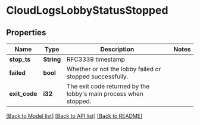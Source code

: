 # CloudLogsLobbyStatusStopped

## Properties

Name | Type | Description | Notes
------------ | ------------- | ------------- | -------------
**stop_ts** | **String** | RFC3339 timestamp | 
**failed** | **bool** | Whether or not the lobby failed or stopped successfully. | 
**exit_code** | **i32** | The exit code returned by the lobby's main process when stopped. | 

[[Back to Model list]](../README.md#documentation-for-models) [[Back to API list]](../README.md#documentation-for-api-endpoints) [[Back to README]](../README.md)


